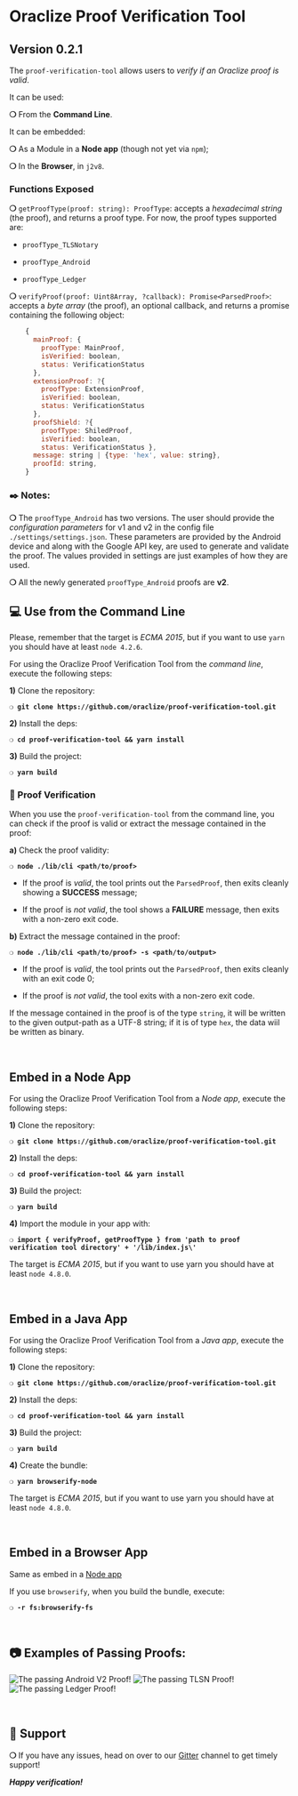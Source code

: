 # Oraclize Proof Verification Tool

## Version 0.2.1

The `proof-verification-tool` allows users to _verify if an Oraclize proof is valid_.

It can be used:

__❍__ From the **Command Line**.

It can be embedded:

__❍__ As a Module in a **Node app** (though not yet via `npm`);

__❍__ In the **Browser**, in `j2v8`.

### Functions Exposed

__❍__ `getProofType(proof: string): ProofType`: accepts a _hexadecimal string_ (the proof), and returns a proof type. For now, the proof types supported are:

  * `proofType_TLSNotary`

  * `proofType_Android`

  * `proofType_Ledger`

__❍__ `verifyProof(proof: Uint8Array, ?callback): Promise<ParsedProof>`: accepts a _byte array_ (the proof), an optional callback, and returns a promise containing the following object:

```javascript
    {
      mainProof: {
        proofType: MainProof,
        isVerified: boolean,
        status: VerificationStatus
      },
      extensionProof: ?{
        proofType: ExtensionProof,
        isVerified: boolean,
        status: VerificationStatus
      },
      proofShield: ?{
        proofType: ShiledProof,
        isVerified: boolean,
        status: VerificationStatus },
      message: string | {type: 'hex', value: string},
      proofId: string,
    }
```

### :black_nib: Notes:

__❍__ The `proofType_Android` has two versions. The user should provide the _configuration parameters_ for v1 and v2 in the config file `./settings/settings.json`. These parameters are provided by the Android device and along with the Google API key, are used to generate and validate the proof. The values provided in settings are just examples of how they are used.

__❍__ All the newly generated `proofType_Android` proofs are **v2**.

## :computer: Use from the Command Line

Please, remember that the target is _ECMA 2015_, but if you want to use `yarn` you should have at least `node 4.2.6`.

For using the Oraclize Proof Verification Tool from the _command line_, execute the following steps:

**1)** Clone the repository:

__`❍ git clone https://github.com/oraclize/proof-verification-tool.git`__

**2)** Install the deps:

__`❍ cd proof-verification-tool && yarn install`__

**3)** Build the project:

__`❍ yarn build`__

### :mag_right: Proof Verification

When you use the `proof-verification-tool` from the command line, you can check if the proof is valid or extract the message contained in the proof:

**a)** Check the proof validity:

__`❍ node ./lib/cli <path/to/proof>`__

  * If the proof is _valid_, the tool prints out the `ParsedProof`, then exits cleanly showing a **SUCCESS** message;

  * If the proof is _not valid_, the tool shows a **FAILURE** message, then exits with a non-zero
      exit code.

**b)** Extract the message contained in the proof:

__`❍ node ./lib/cli <path/to/proof> -s <path/to/output>`__

  * If the proof is _valid_, the tool prints out the `ParsedProof`, then exits cleanly with an exit code 0;

  * If the proof is _not valid_, the tool exits with a non-zero exit code.

If the message contained in the proof is of the type `string`, it will be written to the given output-path as a UTF-8 string; if it is of type `hex`, the data wiil be written as binary.

&nbsp;

## Embed in a Node App

For using the Oraclize Proof Verification Tool from a _Node app_, execute the following steps:

**1)** Clone the repository:

__`❍ git clone https://github.com/oraclize/proof-verification-tool.git`__

**2)** Install the deps:

__`❍ cd proof-verification-tool && yarn install`__

**3)** Build the project:

__`❍ yarn build`__

**4)** Import the module in your app with:

__`❍ import { verifyProof, getProofType } from 'path to proof verification tool directory' + '/lib/index.js\'`__

The target is _ECMA 2015_, but if you want to use yarn you should have at least `node 4.8.0`.

&nbsp;

## Embed in a Java App

For using the Oraclize Proof Verification Tool from a _Java app_, execute the following steps:

**1)** Clone the repository:

__`❍ git clone https://github.com/oraclize/proof-verification-tool.git`__

**2)** Install the deps:

__`❍ cd proof-verification-tool && yarn install`__

**3)** Build the project:

__`❍ yarn build`__

**4)** Create the bundle:

__`❍ yarn browserify-node`__

The target is _ECMA 2015_, but if you want to use yarn you should have at least `node 4.8.0`.

&nbsp;

## Embed in a Browser App

Same as embed in a [Node app](#embed-in-a-node-app)

If you use `browserify`, when you build the bundle, execute:

__`❍ -r fs:browserify-fs`__

&nbsp;

## :camera: Examples of Passing Proofs:

![The passing Android V2 Proof!](./img/androidV2.png)
![The passing TLSN Proof!](./img/tlsnV3b.png)
![The passing Ledger Proof!](./img/ledger.png)

&nbsp;

## :loudspeaker: Support

__❍__ If you have any issues, head on over to our
[Gitter](https://gitter.im/oraclize/ethereum-api?raw=true) channel to get timely support!

__*Happy verification!*__
